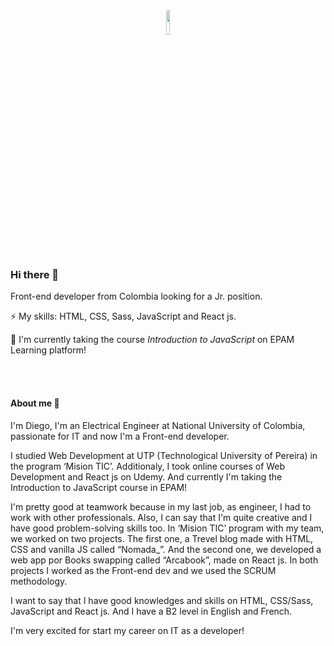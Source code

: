 <div align="center">
<img src="https://i.giphy.com/media/f6hnhHkks8bk4jwjh3/giphy.webp" align="center" style="width: 10%" />
</div>  

### Hi there 👋

Front-end developer from Colombia looking for a Jr. position.

⚡ My skills: HTML, CSS, Sass, JavaScript and React js.

🌱 I'm currently taking the course _Introduction to JavaScript_ on EPAM Learning platform!

<br/>
<br/>

#### About me 🧑
I'm Diego, I'm an Electrical Engineer at National University of Colombia, passionate for IT and now I'm a Front-end developer.

I studied Web Development at UTP (Technological University of Pereira) in the program ‘Mision TIC’. Additionaly, I took online courses of Web Development and React js on Udemy. And currently I'm taking the Introduction to JavaScript course in EPAM!

I'm pretty good at teamwork because in my last job, as engineer, I had to work with other professionals. Also, I can say that I'm quite creative and I have good problem-solving skills too. In ‘Mision TIC’ program with my team, we worked on two projects. The first one, a Trevel blog made with HTML, CSS and vanilla JS called “Nomada_”. And the second one, we developed a web app por Books swapping called “Arcabook”, made on React js. In both projects I worked as the Front-end dev and we used the SCRUM methodology.

I want to say that I have good knowledges and skills on HTML, CSS/Sass, JavaScript and React js. And I have a B2 level in English and French.

I'm very excited for start my career on IT as a developer!


<!--
**daramosn/daramosn** is a ✨ _special_ ✨ repository because its `README.md` (this file) appears on your GitHub profile.

Here are some ideas to get you started:

- 🔭 I’m currently working on ...
- 🌱 I’m currently learning ...
- 👯 I’m looking to collaborate on ...
- 🤔 I’m looking for help with ...
- 💬 Ask me about ...
- 📫 How to reach me: ...
- 😄 Pronouns: ...
- ⚡ Fun fact: ...
-->
